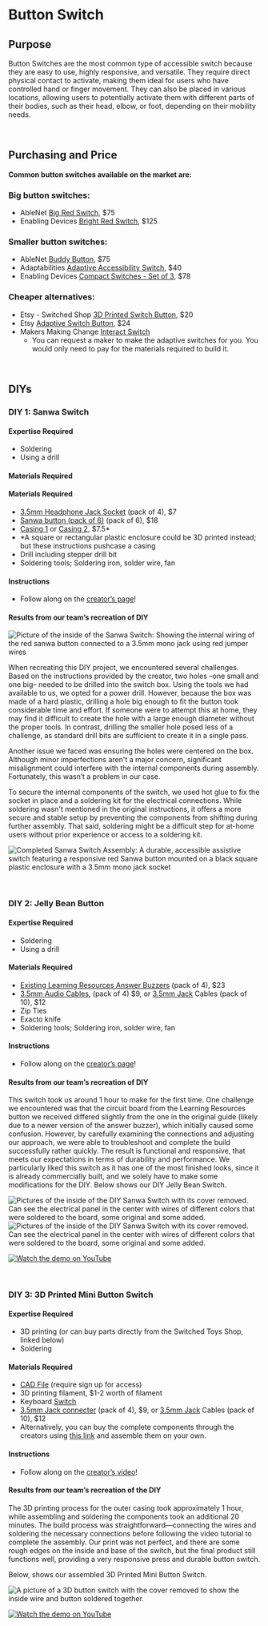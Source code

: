 # Button Switch

## Purpose

Button Switches are the most common type of accessible switch because they are easy to use, highly responsive, and versatile. They require direct physical contact to activate, making them ideal for users who have controlled hand or finger movement. They can also be placed in various locations, allowing users to potentially activate them with different parts of their bodies, such as their head, elbow, or foot, depending on their mobility needs.

<br>

## Purchasing and Price

**Common button switches available on the market are:**

### Big button switches:

*  AbleNet [Big Red Switch](https://www.ablenetinc.com/big-red/), $75  
*  Enabling Devices [Bright Red Switch](https://enablingdevices.com/product/bright-red-switch/), $125

### Smaller button switches:

*  AbleNet [Buddy Button](https://www.ablenetinc.com/buddy-button/), $75  
*  Adaptabilities [Adaptive Accessibility Switch](https://shorturl.at/Iessx), $40  
*  Enabling Devices [Compact Switches \- Set of 3](https://enablingdevices.com/product/compact-switches/), $78

### Cheaper alternatives:

* Etsy \- Switched Shop [3D Printed Switch Button](https://shorturl.at/2RldH), $20  
* Etsy [Adaptive Switch Button](https://shorturl.at/DZI1T), $24  
* Makers Making Change [Interact Switch](https://www.makersmakingchange.com/s/product/interact-switch/01tJR000000698vYAA)  
  * You can request a maker to make the adaptive switches for you. You would only need to pay for the materials required to build it.
 
<br>

## DIYs

### **DIY 1: Sanwa Switch**

#### Expertise Required

* Soldering  
* Using a drill

#### Materials Required

#### Materials Required
*  [3.5mm Headphone Jack Socket](https://shorturl.at/l9j3X) (pack of 4), $7
*  [Sanwa button (pack of 6\)](https://shorturl.at/GY2mM) (pack of 6), $18
*  [Casing 1](https://uk.farnell.com/hammond/1593kbk/case-abs-black-28x67-22x66-22mm/dp/930180) or [Casing 2](https://www.amazon.com/KIT-1593K-Box-Black-Plastic-PR1593K/dp/B00M2CLI8W/ref=sr_1_2?crid=2BP0LQDWQ8XD1&dib=eyJ2IjoiMSJ9.3RswQzKMgd4YoHlBrXR0OdmUQt-Y-r4KRpOnbHYC4XKNMNKxjg_sXoK70sBuGVxesYBWTMpTE42tP_jzJ1OEB81m7uha-c3y1KMHMA_iHxIzeWA8PMOvtY9XzFF4KgfPzdit8IQnl1w86nA_PMOL56wlSIfykFfw2D7Vn3xFxpWrirs_ONPrnVQuj3gRC0FCh2RlK5sPqUcYU2x9X0ReJs_gZHCyIB8ai5OS_aLMoLH2BusLiKpOOJ_tZqcil4wSjEhanCEKqJ5Trc9MfuENJn1N39jwK4kQzvFCijQHz94hqwjQ9Zo5_mi2JAnwBlQ78hT-i3vv5I3Iw3rvz07Ej60_ZWpVXewiAfuGBIPeJkZDntsTcTJFoB3ArtA1Hev_GIeg3KhJkFk-VrcxOazorSxak3oSYnKsVqhv9dC79TpfkIZeuF6WvCob8qcJeVzt.XZfdrY0VS6SG7ItUUU_m62-kekaM_4Qn7lrxl48X1aY&dib_tag=se&keywords=1593KBK+plastic+enclosure+box&qid=1738211021&sprefix=1593kbk+plastic+enclosure+box%2Caps%2C179&sr=8-2), $7.5*
*  *A square or rectangular plastic enclosure could be 3D printed instead; but these instructions pushcase a casing
*  Drill including stepper drill bit  
*  Soldering tools; Soldering iron, solder wire, fan

#### Instructions
*  Follow along on the [creator’s page](https://oneswitch.org.uk/page/diy-sanwa-accessibility-switch)\!

#### Results from our team’s recreation of DIY

![Picture of the inside of the Sanwa Switch: Showing the internal wiring of the red sanwa button connected to a 3.5mm mono jack using red jumper wires](https://github.com/user-attachments/assets/b0cf7bce-fa2a-432c-8727-fff09ffc0aaa)

When recreating this DIY project, we encountered several challenges. Based on the instructions provided by the creator, two holes –one small and one big– needed to be drilled into the switch box. Using the tools we had available to us, we opted for a power drill. However, because the box was made of a hard plastic, drilling a hole big enough to fit the button took considerable time and effort. If someone were to attempt this at home, they may find it difficult to create the hole with a large enough diameter without the proper tools. In contrast, drilling the smaller hole posed less of a challenge, as standard drill bits are sufficient to create it in a single pass.

Another issue we faced was ensuring the holes were centered on the box. Although minor imperfections aren't a major concern, significant misalignment could interfere with the internal components during assembly. Fortunately, this wasn’t a problem in our case. 

To secure the internal components of the switch, we used hot glue to fix the socket in place and a soldering kit for the electrical connections. While soldering wasn't mentioned in the original instructions, it offers a more secure and stable setup by preventing the components from shifting during further assembly. That said, soldering might be a difficult step for at-home users without prior experience or access to a soldering kit. 

![Completed Sanwa Switch Assembly: A durable, accessible assistive switch featuring a responsive red Sanwa button mounted on a black square plastic enclosure with a 3.5mm mono jack socket](https://github.com/user-attachments/assets/0953a0a8-1713-41e1-b3a9-9a3e1ce61b61)  

<br>

### **DIY 2: Jelly Bean Button**

#### Expertise Required

* Soldering  
* Using a drill

#### Materials Required

*  [Existing Learning Resources Answer Buzzers](https://rb.gy/84rbo1) (pack of 4), $23
*  [3.5mm Audio Cables](https://rb.gy/7culjj), (pack of 4) $9, or [3.5mm Jack](https://www.amazon.com/Fancasee-Replacement-3-5mm-Connector-Repair/dp/B082VVPTN6/ref=pd_ci_mcx_di_int_sccai_cn_d_sccl_2_3/130-9545443-2015633?pd_rd_w=cYNfx&content-id=amzn1.sym.751acc83-5c05-42d0-a15e-303622651e1e&pf_rd_p=751acc83-5c05-42d0-a15e-303622651e1e&pf_rd_r=GT11NM35WCWA2A3TDA83&pd_rd_wg=hXeAa&pd_rd_r=3869c90c-24f4-42f1-b110-ff7a91f0814f&pd_rd_i=B082VVPTN6&psc=1) Cables (pack of 10), $12
*  Zip Ties  
*  Exacto knife  
*  Soldering tools; Soldering iron, solder wire, fan

#### Instructions

*  Follow along on the [creator’s page](https://imgur.com/a/diy-jelly-bean-switches-bQzBx)\!

#### Results from our team’s recreation of DIY

This switch took us around 1 hour to make for the first time. One challenge we encountered was that the circuit board from the Learning Resources button we received differed slightly from the one in the original guide (likely due to a newer version of the answer buzzer), which initially caused some confusion. However, by carefully examining the connections and adjusting our approach, we were able to troubleshoot and complete the build successfully rather quickly. The result is functional and responsive, that meets our expectations in terms of durability and performance. We particularly liked this switch as it has one of the most finished looks, since it is already commercially built, and we solely have to make some modifications for the DIY. Below shows our DIY Jelly Bean Switch.

![Pictures of the inside of the DIY Sanwa Switch with its cover removed. Can see the electrical panel in the center with wires of different colors that were soldered to the board, some original and some added.](https://github.com/user-attachments/assets/dce7f6d5-5f1e-424c-8f80-6925258d3438)
![Pictures of the inside of the DIY Sanwa Switch with its cover removed. Can see the electrical panel in the center with wires of different colors that were soldered to the board, some original and some added.](https://github.com/user-attachments/assets/7b0946bf-2ab4-4804-a3b9-f9bfeb12038e)

[![Watch the demo on YouTube](https://img.youtube.com/vi/KFIt5AHM1mU/0.jpg)](https://www.youtube.com/watch?v=KFIt5AHM1mU)

<br>

### **DIY 3: 3D Printed Mini Button Switch**

#### Expertise Required

* 3D printing (or can buy parts directly from the Switched Toys Shop, linked below)
* Soldering

#### Materials Required

* [CAD File](https://www.switchedtoys.org/collections/free-file-download) (require sign up for access)  
* 3D printing filament, $1-2 worth of filament
* Keyboard [Switch](https://rb.gy/b6cw3s)  
* [3.5mm Jack connecter](https://rb.gy/9wx3bz) (pack of 4), $9, or [3.5mm Jack](https://www.amazon.com/Fancasee-Replacement-3-5mm-Connector-Repair/dp/B082VVPTN6/ref=pd_ci_mcx_di_int_sccai_cn_d_sccl_2_3/130-9545443-2015633?pd_rd_w=cYNfx&content-id=amzn1.sym.751acc83-5c05-42d0-a15e-303622651e1e&pf_rd_p=751acc83-5c05-42d0-a15e-303622651e1e&pf_rd_r=GT11NM35WCWA2A3TDA83&pd_rd_wg=hXeAa&pd_rd_r=3869c90c-24f4-42f1-b110-ff7a91f0814f&pd_rd_i=B082VVPTN6&psc=1) Cables (pack of 10), $12
* Alternatively, you can buy the complete components through the creators using [this link](https://rb.gy/njk67a) and assemble them on your own.

#### Instructions

*   Follow along on the [creator’s video](https://www.youtube.com/watch?v=V0JpA9TjbxU)\!  

#### Results from our team’s recreation of the DIY

The 3D printing process for the outer casing took approximately 1 hour, while assembling and soldering the components took an additional 20 minutes. The build process was straightforward—connecting the wires and soldering the necessary connections before following the video tutorial to complete the assembly. Our print was not perfect, and there are some rough edges on the inside and base of the switch, but the final product still functions well, providing a very responsive press and durable button switch. 

Below, shows our assembled 3D Printed Mini Button Switch.

![A picture of a 3D button switch with the cover removed to show the inside wire and button soldered together.](https://github.com/user-attachments/assets/5130b386-d670-45a1-86a6-b8184965842a)

[![Watch the demo on YouTube](https://img.youtube.com/vi/tAjzE-xr3WI/0.jpg)](https://www.youtube.com/watch?v=tAjzE-xr3WI)


